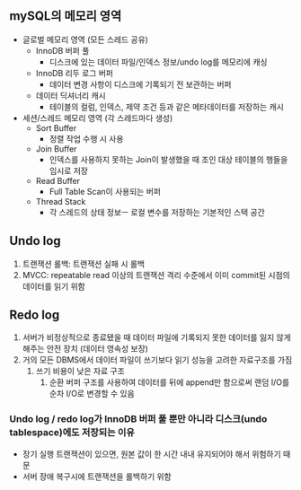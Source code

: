 

## mySQL의 메모리 영역
- 글로벌 메모리 영역 (모든 스레드 공유)
	- InnoDB 버퍼 풀
		- 디스크에 있는 데이터 파일/인덱스 정보/undo log를 메모리에 캐싱
	- InnoDB 리두 로그 버퍼
		- 데이터 변경 사항이 디스크에 기록되기 전 보관하는 버퍼
	- 데이터 딕셔너리 캐시
		- 테이블의 컬럼, 인덱스, 제약 조건 등과 같은 메타데이터를 저장하는 캐시
- 세션/스레드 메모리 영역 (각 스레드마다 생성)
	- Sort Buffer
		- 정렬 작업 수행 시 사용
	- Join Buffer
		- 인덱스를 사용하지 못하는 Join이 발생했을 때 조인 대상 테이블의 행들을 임시로 저장
	- Read Buffer
		- Full Table Scan이 사용되는 버퍼
	- Thread Stack
		- 각 스레드의 상태 정보ㅡ 로컬 변수를 저장하는 기본적인 스택 공간
## Undo log
1. 트랜잭션 롤백: 트랜잭션 실패 시 롤백
2. MVCC: repeatable read 이상의 트랜잭션 격리 수준에서 이미 commit된 시점의 데이터를 읽기 위함
## Redo log
1. 서버가 비정상적으로 종료됐을 때 데이터 파일에 기록되지 못한 데이터를 잃지 않게 해주는 안전 장치 (데이터 영속성 보장)
2. 거의 모든 DBMS에서 데이터 파일이 쓰기보다 읽기 성능을 고려한 자료구조를 가짐
	1. 쓰기 비용이 낮은 자료 구조
		1. 순환 버퍼 구조를 사용하여 데이터를 뒤에 append만 함으로써 랜덤 I/O를 순차 I/O로 변경할 수 있음
### Undo log / redo log가 InnoDB 버퍼 풀 뿐만 아니라 디스크(undo tablespace)에도 저장되는 이유
- 장기 실행 트랜잭션이 있으면, 원본 값이 한 시간 내내 유지되어야 해서 위험하기 때문
- 서버 장애 복구시에 트랜잭션을 롤백하기 위함